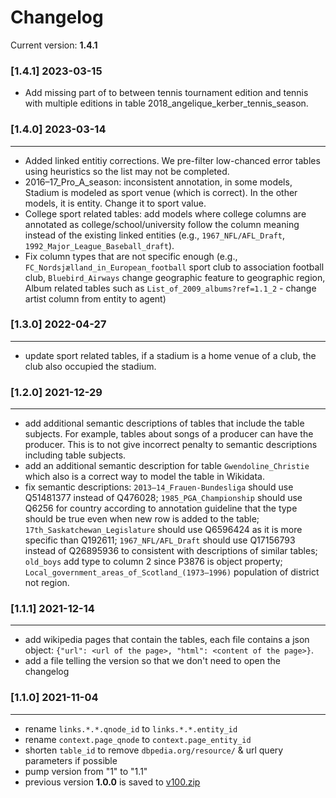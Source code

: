 # Changelog

Current version: **1.4.1**

### [1.4.1] 2023-03-15

- Add missing part of to between tennis tournament edition and tennis with multiple editions in table 2018_angelique_kerber_tennis_season.

### [1.4.0] 2023-03-14

---

- Added linked entitiy corrections. We pre-filter low-chanced error tables using heuristics so the list may not be completed.
- 2016–17_Pro_A_season: inconsistent annotation, in some models, Stadium is modeled as sport venue (which is correct). In the other models, it is entity. Change it to sport value.
- College sport related tables: add models where college columns are annotated as college/school/university follow the column meaning instead of the existing linked entities (e.g., `1967_NFL/AFL_Draft`, `1992_Major_League_Baseball_draft`).
- Fix column types that are not specific enough (e.g., `FC_Nordsjælland_in_European_football` sport club to association football club, `Bluebird_Airways` change geographic feature to geographic region, Album related tables such as `List_of_2009_albums?ref=1.1_2` - change artist column from entity to agent)

### [1.3.0] 2022-04-27

---

- update sport related tables, if a stadium is a home venue of a club, the club also occupied the stadium.

### [1.2.0] 2021-12-29

---

- add additional semantic descriptions of tables that include the table subjects. For example, tables about songs of a producer can have the producer. This is to not give incorrect penalty to semantic descriptions including table subjects.
- add an additional semantic description for table `Gwendoline_Christie` which also is a correct way to model the table in Wikidata.
- fix semantic descriptions: `2013–14_Frauen-Bundesliga` should use Q51481377 instead of Q476028; `1985_PGA_Championship` should use Q6256 for country according to annotation guideline that the type should be true even when new row is added to the table; `17th_Saskatchewan_Legislature` should use Q6596424 as it is more specific than Q192611; `1967_NFL/AFL_Draft` should use Q17156793 instead of Q26895936 to consistent with descriptions of similar tables; `old_boys` add type to column 2 since P3876 is object property; `Local_government_areas_of_Scotland_(1973–1996)` population of district not region.

### [1.1.1] 2021-12-14

---

- add wikipedia pages that contain the tables, each file contains a json object: `{"url": <url of the page>, "html": <content of the page>}`.
- add a file telling the version so that we don't need to open the changelog

### [1.1.0] 2021-11-04

---

- rename `links.*.*.qnode_id` to `links.*.*.entity_id`
- rename `context.page_qnode` to `context.page_entity_id`
- shorten `table_id` to remove `dbpedia.org/resource/` & url query parameters if possible
- pump version from "1" to "1.1"
- previous version **1.0.0** is saved to [v100.zip](./v100.zip)
